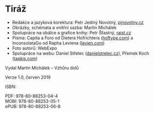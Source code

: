 # Tiráž

* Redakce a jazyková korektura: Petr Jediný Novotný, [pjnovotny.cz](http://pjnovotny.cz/)
* Obrázky, schémata a vnitřní sazba: Martin Michálek
* Spolupráce na obálce a grafice knihy: Petr Šťastný, [raist.cz](https://raist.cz/)
* Písma: Capita a Foro od Dietera Hofrichtera ([hoftype.com](http://hoftype.com/)) a InconsolataGo od Rapha Leviena ([levien.com](https://levien.com/))
* Foto autorů: WebExpo
* Spolupráce na webu: Daniel Střelec ([danielstrelec.cz](https://www.danielstrelec.cz/)), Přemek Koch ([tapkis.com](http://tapkis.com))

Vydal Martin Michálek – Vzhůru dolů

Verze 1.0, červen 2019

ISBN:

PDF: 978-80-88253-04-4  
MOBI: 978-80-88253-05-1  
ePUB: 978-80-88253-06-8

